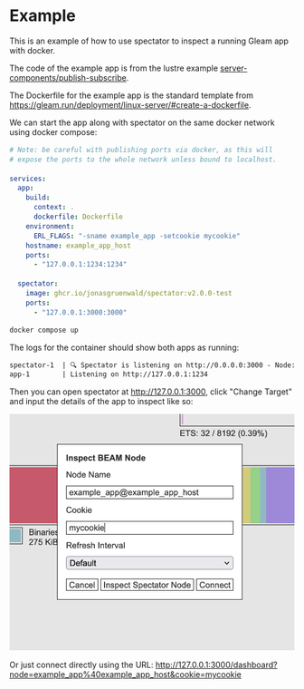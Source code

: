 # Example

This is an example of how to use spectator to inspect a running Gleam app with docker.

The code of the example app is from the lustre example [server-components/publish-subscribe](https://github.com/lustre-labs/lustre/tree/main/examples/06-server-components/05-publish-subscribe).

The Dockerfile for the example app is the standard template from https://gleam.run/deployment/linux-server/#create-a-dockerfile.

We can start the app along with spectator on the same docker network using docker compose:

```yaml
# Note: be careful with publishing ports via docker, as this will
# expose the ports to the whole network unless bound to localhost.

services:
  app:
    build:
      context: .
      dockerfile: Dockerfile
    environment:
      ERL_FLAGS: "-sname example_app -setcookie mycookie"
    hostname: example_app_host
    ports:
      - "127.0.0.1:1234:1234"

  spectator:
    image: ghcr.io/jonasgruenwald/spectator:v2.0.0-test
    ports:
      - "127.0.0.1:3000:3000"
```

```sh
docker compose up
```

The logs for the container should show both apps as running:

```txt
spectator-1  | 🔍 Spectator is listening on http://0.0.0.0:3000 - Node: spectator_app@0f07ed8866ca
app-1        | Listening on http://127.0.0.1:1234
```

Then you can open spectator at http://127.0.0.1:3000, click "Change Target" and input the details of the app to inspect like so:

![](connect-input.png)

Or just connect directly using the URL: http://127.0.0.1:3000/dashboard?node=example_app%40example_app_host&cookie=mycookie

